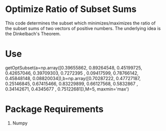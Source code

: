 # Optimize Ratio of Subset Sums
This code determines the subset which minimizes/maximizes the ratio of the subset sums of two vectors of positive numbers. 
The underlying idea is the Dinkelbach's Theorem. 

# Use
getOptSubset(a=np.array([0.39655862, 0.89264548, 0.45199725, 0.42657046, 0.39709303,
       0.7272395 , 0.09417599, 0.78766142, 0.45848148, 0.08820034]),b=np.array([0.70287222, 0.47727187, 0.25146845, 0.67415466, 0.83229899,
       0.66127568, 0.5832867 , 0.34142671, 0.4345677 , 0.75122681]),M=5, maxmin='max')
       
# Package Requirements
1) Numpy
